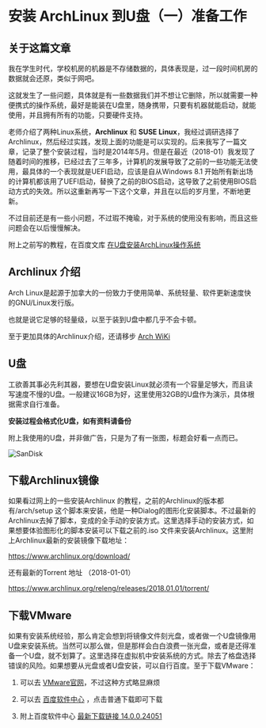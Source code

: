 # 安装 ArchLinux 到U盘（一）准备工作

[annotation]: <id> (55ffae4e-64e2-4b8e-bb9d-3ae759b3e223)
[annotation]: <create_time> (2018-01-14 17:06:00)
[annotation]: <category> (计算机技术)
[annotation]: <tags> (操作系统|Linux)
[annotation]: <status> (public)

## 关于这篇文章

我在学生时代，学校机房的机器是不存储数据的，具体表现是，过一段时间机房的数据就会还原，类似于网吧。

这就发生了一些问题，具体就是有一些数据我们并不想让它删除，所以就需要一种便携式的操作系统，最好是能装在U盘里，随身携带，只要有机器就能启动，就能使用，并且拥有所有的功能，只要硬件支持。

老师介绍了两种Linux系统，**Archlinux** 和 **SUSE Linux**，我经过调研选择了Archlinux，然后经过实践，发现上面的功能是可以实现的。后来我写了一篇文章，记录了整个安装过程，当时是2014年5月。但是在最近（2018-01）我发现了随着时间的推移，已经过去了三年多，计算机的发展导致了之前的一些功能无法使用，最具体的一个表现就是UEFI启动，应该是自从Windows 8.1 开始所有新出场的计算机都该用了UEFI启动，替换了之前的BIOS启动，这导致了之前使用BIOS启动方式的失效。所以这重新再写一下这个文章，并且在以后的岁月里，不断地更新。

不过目前还是有一些小问题，不过瑕不掩瑜，对于系统的使用没有影响，而且这些问题会在以后慢慢解决。

附上之前写的教程，在百度文库 [在U盘安装ArchLinux操作系统](https://wenku.baidu.com/view/f40d8c207fd5360cba1adbfb.html)

## Archlinux 介绍

Arch Linux是起源于加拿大的一份致力于使用简单、系统轻量、软件更新速度快的GNU/Linux发行版。

也就是说它足够的轻量级，以至于装到U盘中都几乎不会卡顿。

至于更加具体的Archlinux介绍，还请移步 [Arch WiKi](https://wiki.archlinux.org/index.php/Arch_Linux)

## U盘

工欲善其事必先利其器，要想在U盘安装Linux就必须有一个容量足够大，而且读写速度不慢的U盘。一般建议16GB为好，这里使用32GB的U盘作为演示，具体根据需求自行准备。

**安装过程会格式化U盘，如有资料请备份**

附上我使用的U盘，并非做广告，只是为了有一张图，标题会好看一点而已。

![SanDisk](https://upload-images.jianshu.io/upload_images/406169-39d2550bfab94541.jpg?imageMogr2/auto-orient/strip%7CimageView2/2/w/1240)


## 下载Archlinux镜像

如果看过网上的一些安装Archlinux 的教程，之前的Archlinux的版本都有/arch/setup 这个脚本来安装，他是一种Dialog的图形化安装脚本。不过最新的Archlinux去掉了脚本，变成的全手动的安装方式。这里选择手动的安装方式，如果想要体验图形化的脚本安装可以下载之前的.iso 文件来安装Archlinux。这里附上Archlinux最新的安装镜像下载地址：

<https://www.archlinux.org/download/>

还有最新的Torrent 地址 （2018-01-01）

<https://www.archlinux.org/releng/releases/2018.01.01/torrent/>

## 下载VMware

如果有安装系统经验，那么肯定会想到将镜像文件刻光盘，或者做一个U盘镜像用U盘来安装系统。当然可以那么做，但是那样会白白浪费一张光盘，或者是还得准备一个U盘，就不划算了。这里选择在虚拟机中安装系统的方式。除去了格盘选择错误的风险。如果想要从光盘或者U盘安装，可以自行百度。至于下载VMware：

1. 可以去 [VMware官网](https://www.vmware.com)，不过这种方式略显麻烦

2. 可以去 [百度软件中心](http://rj.baidu.com/soft/detail/13808.html) ，点击普通下载即可下载

3. 附上百度软件中心 [最新下载链接 14.0.0.24051](http://sw.bos.baidu.com/sw-search-sp/software/ca7ad8c6d3103/VMware-workstation-full-14.0.0.24051.exe)

